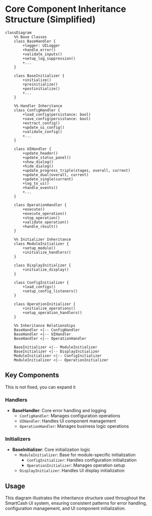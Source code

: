 # Core Component Inheritance Structure (Simplified)
```mermaid
classDiagram
    %% Base Classes
    class BaseHandler {
        +logger: UILogger
        +handle_error()
        +validate_inputs()
        +setup_log_suppression()
        +...
    }
    
    class BaseInitializer {
        +initialize()
        +preinitialize()
        +postinitialize()
        +...
    }
    
    %% Handler Inheritance
    class ConfigHandler {
        +load_config(persistance: bool)
        +save_config(persistance: bool)
        +extract_config()
        +update_ui_config()
        +validate_config()
        +...
    }
    
    class UIHandler {
        +update_header()
        +update_status_panel()
        +show_dialog()
        +hide_dialog()
        +update_progress_triple(stages, overall, current)
        +update_dual(overall, current)
        +update_single(current)
        +log_to_ui()
        +handle_events()
        +...
    }
    
    class OperationHandler {
        +execute()
        +execute_operation()
        +stop_operation()
        +validate_operation()
        +handle_result()
    }
    
    %% Initializer Inheritance
    class ModuleInitializer {
        +setup_module()
        +initialize_handlers()
    }
    
    class DisplayInitializer {
        +initialize_display()
    }
    
    class ConfigInitializer {
        +load_configs()
        +setup_config_listeners()
    }
    
    class OperationInitializer {
        +initialize_operations()
        +setup_operation_handlers()
    }
    
    %% Inheritance Relationships
    BaseHandler <|-- ConfigHandler
    BaseHandler <|-- UIHandler
    BaseHandler <|-- OperationHandler
    
    BaseInitializer <|-- ModuleInitializer
    BaseInitializer <|-- DisplayInitializer
    ModuleInitializer <|-- ConfigInitializer
    ModuleInitializer <|-- OperationInitializer
```

## Key Components
This is not fixed, you can expand it

### Handlers
- **BaseHandler**: Core error handling and logging
  - `ConfigHandler`: Manages configuration operations
  - `UIHandler`: Handles UI component management
  - `OperationHandler`: Manages business logic operations

### Initializers
- **BaseInitializer**: Core initialization logic
  - `ModuleInitializer`: Base for module-specific initialization
    - `ConfigInitializer`: Handles configuration initialization
    - `OperationInitializer`: Manages operation setup
  - `DisplayInitializer`: Handles UI display initialization

## Usage
This diagram illustrates the inheritance structure used throughout the SmartCash UI system, ensuring consistent patterns for error handling, configuration management, and UI component initialization.
